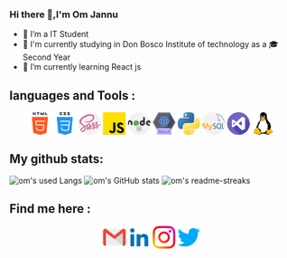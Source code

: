 ### Hi there 👋,I'm Om Jannu
- 🔭 I’m a IT Student 
- 🏫 I'm currently studying in Don Bosco Institute of technology as a 🎓Second Year
- 🌱 I’m currently learning React js

## languages and Tools :
<p align="center">
  <img align="center" src="resources/html-5.png" alt="html" padding="0.5rem" height="40" width="40"/>
  <img align="center" src="resources/css.png" alt="html" padding="0.5rem" height="40" width="40"/>
  <img align="center" src="resources/sass.png" alt="html" padding="0.5rem" height="40" width="40"/>
  <img align="center" src="resources/js.png" alt="html" padding="0.5rem" height="40" width="40"/>
  <img align="center" src="resources/nodejs.png" alt="html" padding="0.5rem" height="40" width="40"/>
  <img align="center" src="resources/react.png" alt="html" padding="0.5rem" height="40" width="40"/>
  <img align="center" src="resources/python.png" alt="html" padding="0.5rem" height="40" width="40"/>
  <img align="center" src="resources/mysql.png" alt="html" padding="0.5rem" height="40" width="40"/>
  <img align="center" src="resources/visual-studio.png" alt="html" padding="0.5rem" height="40" width="40"/>
  <img align="center" src="resources/linux.png" alt="html" padding="0.5rem" height="40" width="40"/>
</p>
  

## My github stats:
![om's used Langs](https://github-readme-stats.vercel.app/api/top-langs/?username=om-jannu&theme=tokyonight)
![om's GitHub stats](https://github-readme-stats.vercel.app/api?username=om-jannu&theme=tokyonight&show_icons=true)
![om's readme-streaks](https://github-readme-streak-stats.herokuapp.com/?user=om-jannu)
<!-- <p align = "center">
<p><img align="center" src="https://github-readme-streak-stats.herokuapp.com/?user=om-jannu" alt="omjannu-streaks" /></p>
<p><img align="center" src= "https://github-readme-stats.vercel.app/api?username=om-jannu&theme=tokyonight&show_icons=true" alt="omjannu-stats" /></p>
<p><img align="center" src="https://github-readme-stats.vercel.app/api/top-langs/?username=om-jannu&theme=tokyonight" alt="omjannu-lang-stats" /></p>
</p> -->


## Find me here : ##
<p align="center">
<a margin="1rem" target="blank" href="https://docs.google.com/forms/d/e/1FAIpQLSdMAJjhgMi3qW1TyZsGkBraJWrzD3laR3OBTGbZ4T7JOxySHQ/viewform?usp=sf_link"><img align="center" src="resources/gmail.png" alt="facebook-om" padding="0.5rem" height="40" width="40" /></a>
<a margin="1rem" target="blank" href="https://www.linkedin.com/in/om-jannu-60a004218/" ><img align="center" src="resources/linkedin.png" alt="linkedin-om" padding="0.5rem" height="40" width="40" /></a>
<a margin="1rem" target="blank" href="https://www.instagram.com/om_j27/" ><img align="center" src="resources/instagram.png" alt="instagram-om" padding="0.5rem" height="40" width="40" /></a>
<a margin="1rem" target="blank" href=https://twitter.com/OmJannu" ><img align="center" src="resources/twitter.png" alt="twitter-om" padding="0.5rem" height="40" width="40" /></a>
</p>

